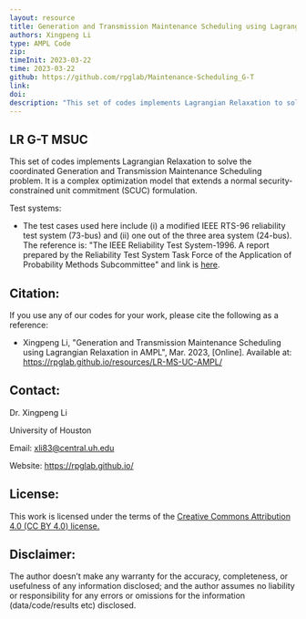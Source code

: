 ```yaml
---
layout: resource
title: Generation and Transmission Maintenance Scheduling using Lagrangian Relaxation in AMPL
authors: Xingpeng Li
type: AMPL Code
zip: 
timeInit: 2023-03-22
time: 2023-03-22
github: https://github.com/rpglab/Maintenance-Scheduling_G-T
link: 
doi: 
description: "This set of codes implements Lagrangian Relaxation to solve the coordinated Generation and Transmission Maintenance Scheduling problem."
---
```



## LR G-T MSUC
This set of codes implements Lagrangian Relaxation to solve the coordinated Generation and Transmission Maintenance Scheduling problem. It is a complex optimization model that extends a normal security-constrained unit commitment (SCUC) formulation.

Test systems:
* The test cases used here include (i) a modified IEEE RTS-96 reliability test system (73-bus) and (ii) one out of the three area system (24-bus). The reference is: "The IEEE Reliability Test System-1996. A report prepared by the Reliability Test System Task Force of the Application of Probability Methods Subcommittee" and link is <a class="" target="_blank" href="https://ieeexplore.ieee.org/document/780914">here</a>. 


## Citation:
If you use any of our codes for your work, please cite the following as a reference:

* Xingpeng Li, "Generation and Transmission Maintenance Scheduling using Lagrangian Relaxation in AMPL", Mar. 2023, [Online]. Available at: https://rpglab.github.io/resources/LR-MS-UC-AMPL/


## Contact:
Dr. Xingpeng Li

University of Houston

Email: xli83@central.uh.edu

Website: <a class="off" href="/"  target="_blank">https://rpglab.github.io/</a>


## License:
This work is licensed under the terms of the <a class="off" href="https://creativecommons.org/licenses/by/4.0/"  target="_blank">Creative Commons Attribution 4.0 (CC BY 4.0) license.</a>


## Disclaimer:
The author doesn’t make any warranty for the accuracy, completeness, or usefulness of any information disclosed; and the author assumes no liability or responsibility for any errors or omissions for the information (data/code/results etc) disclosed.
